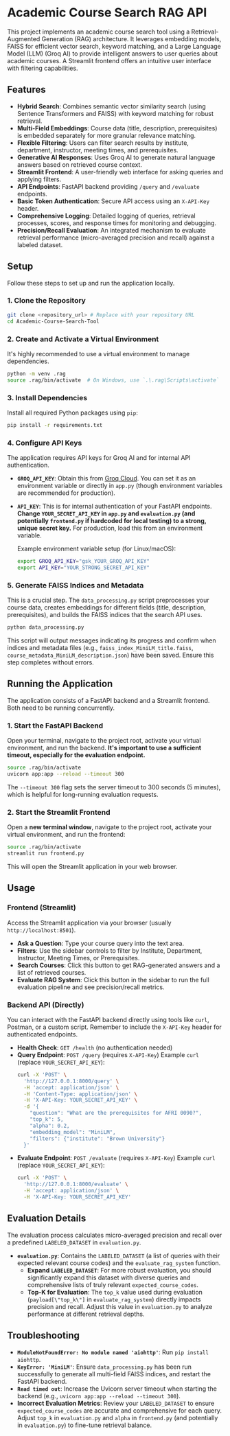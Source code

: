 # Academic Course Search RAG API

This project implements an academic course search tool using a Retrieval-Augmented Generation (RAG) architecture. It leverages embedding models, FAISS for efficient vector search, keyword matching, and a Large Language Model (LLM) (Groq AI) to provide intelligent answers to user queries about academic courses. A Streamlit frontend offers an intuitive user interface with filtering capabilities.

## Features

-   **Hybrid Search**: Combines semantic vector similarity search (using Sentence Transformers and FAISS) with keyword matching for robust retrieval.
-   **Multi-Field Embeddings**: Course data (title, description, prerequisites) is embedded separately for more granular relevance matching.
-   **Flexible Filtering**: Users can filter search results by institute, department, instructor, meeting times, and prerequisites.
-   **Generative AI Responses**: Uses Groq AI to generate natural language answers based on retrieved course context.
-   **Streamlit Frontend**: A user-friendly web interface for asking queries and applying filters.
-   **API Endpoints**: FastAPI backend providing `/query` and `/evaluate` endpoints.
-   **Basic Token Authentication**: Secure API access using an `X-API-Key` header.
-   **Comprehensive Logging**: Detailed logging of queries, retrieval processes, scores, and response times for monitoring and debugging.
-   **Precision/Recall Evaluation**: An integrated mechanism to evaluate retrieval performance (micro-averaged precision and recall) against a labeled dataset.

## Setup

Follow these steps to set up and run the application locally.

### 1. Clone the Repository

```bash
git clone <repository_url> # Replace with your repository URL
cd Academic-Course-Search-Tool
```

### 2. Create and Activate a Virtual Environment

It's highly recommended to use a virtual environment to manage dependencies.

```bash
python -m venv .rag
source .rag/bin/activate  # On Windows, use `.\.rag\Scripts\activate`
```

### 3. Install Dependencies

Install all required Python packages using `pip`:

```bash
pip install -r requirements.txt
```

### 4. Configure API Keys

The application requires API keys for Groq AI and for internal API authentication.

-   **`GROQ_API_KEY`**: Obtain this from [Groq Cloud](https://console.groq.com/). You can set it as an environment variable or directly in `app.py` (though environment variables are recommended for production).
-   **`API_KEY`**: This is for internal authentication of your FastAPI endpoints. **Change `YOUR_SECRET_API_KEY` in `app.py` and `evaluation.py` (and potentially `frontend.py` if hardcoded for local testing) to a strong, unique secret key.** For production, load this from an environment variable.

    Example environment variable setup (for Linux/macOS):
    ```bash
    export GROQ_API_KEY="gsk_YOUR_GROQ_API_KEY"
    export API_KEY="YOUR_STRONG_SECRET_API_KEY"
    ```

### 5. Generate FAISS Indices and Metadata

This is a crucial step. The `data_processing.py` script preprocesses your course data, creates embeddings for different fields (title, description, prerequisites), and builds the FAISS indices that the search API uses.

```bash
python data_processing.py
```

This script will output messages indicating its progress and confirm when indices and metadata files (e.g., `faiss_index_MiniLM_title.faiss`, `course_metadata_MiniLM_description.json`) have been saved. Ensure this step completes without errors.

## Running the Application

The application consists of a FastAPI backend and a Streamlit frontend. Both need to be running concurrently.

### 1. Start the FastAPI Backend

Open your terminal, navigate to the project root, activate your virtual environment, and run the backend. **It's important to use a sufficient timeout, especially for the evaluation endpoint.**

```bash
source .rag/bin/activate
uvicorn app:app --reload --timeout 300
```

The `--timeout 300` flag sets the server timeout to 300 seconds (5 minutes), which is helpful for long-running evaluation requests.

### 2. Start the Streamlit Frontend

Open a **new terminal window**, navigate to the project root, activate your virtual environment, and run the frontend:

```bash
source .rag/bin/activate
streamlit run frontend.py
```

This will open the Streamlit application in your web browser.

## Usage

### Frontend (Streamlit)

Access the Streamlit application via your browser (usually `http://localhost:8501`).

-   **Ask a Question**: Type your course query into the text area.
-   **Filters**: Use the sidebar controls to filter by Institute, Department, Instructor, Meeting Times, or Prerequisites.
-   **Search Courses**: Click this button to get RAG-generated answers and a list of retrieved courses.
-   **Evaluate RAG System**: Click this button in the sidebar to run the full evaluation pipeline and see precision/recall metrics.

### Backend API (Directly)

You can interact with the FastAPI backend directly using tools like `curl`, Postman, or a custom script. Remember to include the `X-API-Key` header for authenticated endpoints.

-   **Health Check**: `GET /health` (no authentication needed)
-   **Query Endpoint**: `POST /query` (requires `X-API-Key`)
    Example `curl` (replace `YOUR_SECRET_API_KEY`):
    ```bash
    curl -X 'POST' \
      'http://127.0.0.1:8000/query' \
      -H 'accept: application/json' \
      -H 'Content-Type: application/json' \
      -H 'X-API-Key: YOUR_SECRET_API_KEY' \
      -d '{
        "question": "What are the prerequisites for AFRI 0090?",
        "top_k": 5,
        "alpha": 0.2,
        "embedding_model": "MiniLM",
        "filters": {"institute": "Brown University"}
      }'
    ```
-   **Evaluate Endpoint**: `POST /evaluate` (requires `X-API-Key`)
    Example `curl` (replace `YOUR_SECRET_API_KEY`):
    ```bash
    curl -X 'POST' \
      'http://127.0.0.1:8000/evaluate' \
      -H 'accept: application/json' \
      -H 'X-API-Key: YOUR_SECRET_API_KEY'
    ```

## Evaluation Details

The evaluation process calculates micro-averaged precision and recall over a predefined `LABELED_DATASET` in `evaluation.py`.

-   **`evaluation.py`**: Contains the `LABELED_DATASET` (a list of queries with their expected relevant course codes) and the `evaluate_rag_system` function.
    -   **Expand `LABELED_DATASET`**: For more robust evaluation, you should significantly expand this dataset with diverse queries and comprehensive lists of truly relevant `expected_course_codes`.
    -   **Top-K for Evaluation**: The `top_k` value used during evaluation (`payload[\"top_k\"]` in `evaluate_rag_system`) directly impacts precision and recall. Adjust this value in `evaluation.py` to analyze performance at different retrieval depths.

## Troubleshooting

-   **`ModuleNotFoundError: No module named 'aiohttp'`**: Run `pip install aiohttp`.
-   **`KeyError: 'MiniLM'`**: Ensure `data_processing.py` has been run successfully to generate all multi-field FAISS indices, and restart the FastAPI backend.
-   **`Read timed out`**: Increase the Uvicorn server timeout when starting the backend (e.g., `uvicorn app:app --reload --timeout 300`).
-   **Incorrect Evaluation Metrics**: Review your `LABELED_DATASET` to ensure `expected_course_codes` are accurate and comprehensive for each query. Adjust `top_k` in `evaluation.py` and `alpha` in `frontend.py` (and potentially in `evaluation.py`) to fine-tune retrieval balance.
